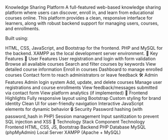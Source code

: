 Knowledge Sharing Platform
A full-featured web-based knowledge sharing platform where users can discover, enroll in, and learn from educational courses online. This platform provides a clean, responsive interface for learners, along with robust backend support for managing users, courses, and enrollments.

Built using:

HTML, CSS, JavaScript, and Bootstrap for the frontend.
PHP and MySQL for the backend.
XAMPP as the local development server environment.
🌟 Key Features
👤 User Features
User registration and login with form validation
Browse all available courses
Search and filter courses by keywords
View detailed course information
Enroll in courses
Dashboard to manage enrolled courses
Contact form to reach administrators or leave feedback
🛠️ Admin Features
Admin login system
Add, update, and delete courses
Manage user registrations and course enrollments
View feedback/messages submitted via contact form
View platform analytics (if implemented)
📱 Frontend Highlights
Fully responsive layout using Bootstrap
Custom styling for brand identity
Clean UI for user-friendly navigation
Interactive JavaScript elements for dynamic behavior
🔒 Security
Password hashing (with password_hash in PHP)
Session management
Input sanitization to prevent SQL injection and XSS
🧰 Technology Stack
Component	Technology
Frontend	HTML, CSS, JS, Bootstrap
Backend	PHP
Database	MySQL (phpMyAdmin)
Local Server	XAMPP (Apache + MySQL)
